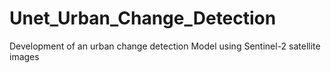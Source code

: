 # Unet_Urban_Change_Detection
Development of an urban change detection Model using Sentinel-2 satellite images
